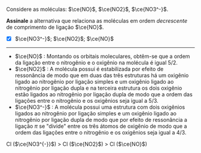 Considere as moléculas: $\ce{NO}$, $\ce{NO2}$, $\ce{NO3^-}$.

**Assinale** a alternativa que relaciona as moléculas em ordem *decrescente* de comprimento de ligação $\ce{NO}$.

- [x] $\ce{NO3^-}$; $\ce{NO2}$; $\ce{NO}$

---

- $\ce{NO}$ : Montando os orbitais moleculares, obtêm-se que a ordem da ligação entre o nitrogênio e o oxigênio na molécula é igual 5/2.
- $\ce{NO2}$ : A molécula possui é estabilizada por efeito de ressonância de modo que em duas das três estruturas há um oxigênio ligado ao nitrogênio por ligação simples e um oxigênio ligado ao nitrogênio por ligação dupla e na terceira estrutura os dois oxigênio estão ligados ao nitrogênio por ligação dupla de modo que a ordem das ligações entre o nitrogênio e os oxigênios seja igual a 5/3.
- $\ce{NO3^-}$ : A molécula possui uma estrutura com dois oxigênios ligados ao nitrogênio por ligação simples e um oxigênio ligado ao nitrogênio por ligação dupla de modo que por efeito de ressonância a ligação $\pi$ se "divide" entre os três átomos de oxigênio de modo que a ordem das ligações entre o nitrogênio e os oxigênios seja igual a 4/3.

Cl ($\ce{NO3^{-}}$) > Cl ($\ce{NO2}$) > Cl ($\ce{NO}$) 
